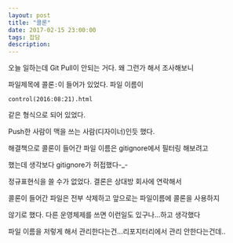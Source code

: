 ```yaml
---
layout: post
title: "콜론"
date: 2017-02-15 23:00:00
tags: 잡담
description: 
---
```


오늘 일하는데 Git Pull이 안되는 거다. 왜 그런가 해서 조사해보니

파일제목에 콜론`:`이 들어가 있었다. 파일 이름이 

`control(2016:08:21).html`

같은 형식으로 되어 있었다.

Push한 사람이 맥을 쓰는 사람(디자이너)인듯 했다.

해결책으로 콜론이 들어간 파일 이름은 gitignore에서 필터링 해보려고

했는데 생각보다 gitignore가 허접했다-_-

정규표현식을 쓸 수가 없었다. 결론은 상대방 회사에 연락해서 

콜론이 들어간 파일은 전부 삭제하고 앞으로는 파일이름에 콜론을 사용하지

않기로 했다. 다른 운영체제를 쓰면 이런일도 있구나...하고 생각했다

파일 이름을 저렇게 해서 관리한다는건...리포지터리에서 관리 안한다는건데..